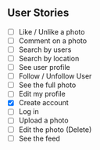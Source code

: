 ## User Stories

- [ ] Like / Unlike a photo
- [ ] Comment on a photo
- [ ] Search by users
- [ ] Search by location
- [ ] See user profile
- [ ] Follow / Unfollow User
- [ ] See the full photo
- [ ] Edit my profile
- [x] Create account
- [ ] Log in
- [ ] Upload a photo
- [ ] Edit the photo (Delete)
- [ ] See the feed
